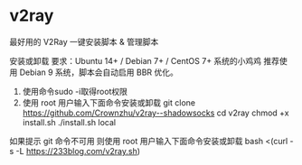 # v2ray
最好用的 V2Ray 一键安装脚本 &amp; 管理脚本

安装或卸载
要求：Ubuntu 14+ / Debian 7+ / CentOS 7+ 系统的小鸡鸡
推荐使用 Debian 9 系统，脚本会自动启用 BBR 优化。
1. 使用命令sudo -i取得root权限
2. 使用 root 用户输入下面命令安装或卸载
    git clone https://github.com/Crownzhu/v2ray--shadowsocks
    cd v2ray
    chmod +x install.sh
    ./install.sh local

如果提示 git 命令不可用
则使用 root 用户输入下面命令安装或卸载
bash <(curl -s -L https://233blog.com/v2ray.sh)
